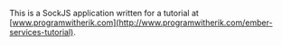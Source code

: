 This is a SockJS application written for a tutorial at [www.programwitherik.com](http://www.programwitherik.com/ember-services-tutorial). 

